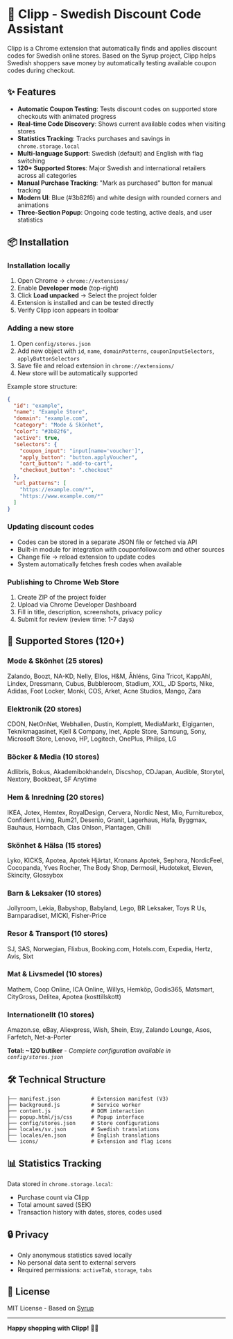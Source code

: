 # 🛒 Clipp - Swedish Discount Code Assistant

Clipp is a Chrome extension that automatically finds and applies discount codes for Swedish online stores. Based on the Syrup project, Clipp helps Swedish shoppers save money by automatically testing available coupon codes during checkout.

## ✨ Features

- **Automatic Coupon Testing**: Tests discount codes on supported store checkouts with animated progress
- **Real-time Code Discovery**: Shows current available codes when visiting stores  
- **Statistics Tracking**: Tracks purchases and savings in `chrome.storage.local`
- **Multi-language Support**: Swedish (default) and English with flag switching
- **120+ Supported Stores**: Major Swedish and international retailers across all categories
- **Manual Purchase Tracking**: "Mark as purchased" button for manual tracking
- **Modern UI**: Blue (#3b82f6) and white design with rounded corners and animations
- **Three-Section Popup**: Ongoing code testing, active deals, and user statistics

## 📦 Installation

### Installation locally
1. Open Chrome → `chrome://extensions/`
2. Enable **Developer mode** (top-right)
3. Click **Load unpacked** → Select the project folder
4. Extension is installed and can be tested directly
5. Verify Clipp icon appears in toolbar

### Adding a new store
1. Open `config/stores.json`
2. Add new object with `id`, `name`, `domainPatterns`, `couponInputSelectors`, `applyButtonSelectors`
3. Save file and reload extension in `chrome://extensions/`
4. New store will be automatically supported

Example store structure:
```json
{
  "id": "example",
  "name": "Example Store", 
  "domain": "example.com",
  "category": "Mode & Skönhet",
  "color": "#3b82f6",
  "active": true,
  "selectors": {
    "coupon_input": "input[name='voucher']", 
    "apply_button": "button.applyVoucher",
    "cart_button": ".add-to-cart",
    "checkout_button": ".checkout"
  },
  "url_patterns": [
    "https://example.com/*",
    "https://www.example.com/*"
  ]
}
```

### Updating discount codes
- Codes can be stored in a separate JSON file or fetched via API
- Built-in module for integration with couponfollow.com and other sources
- Change file → reload extension to update codes
- System automatically fetches fresh codes when available

### Publishing to Chrome Web Store
1. Create ZIP of the project folder
2. Upload via Chrome Developer Dashboard  
3. Fill in title, description, screenshots, privacy policy
4. Submit for review (review time: 1-7 days)

## 🏪 Supported Stores (120+)

### Mode & Skönhet (25 stores)
Zalando, Boozt, NA-KD, Nelly, Ellos, H&M, Åhléns, Gina Tricot, KappAhl, Lindex, Dressmann, Cubus, Bubbleroom, Stadium, XXL, JD Sports, Nike, Adidas, Foot Locker, Monki, COS, Arket, Acne Studios, Mango, Zara

### Elektronik (20 stores)  
CDON, NetOnNet, Webhallen, Dustin, Komplett, MediaMarkt, Elgiganten, Teknikmagasinet, Kjell & Company, Inet, Apple Store, Samsung, Sony, Microsoft Store, Lenovo, HP, Logitech, OnePlus, Philips, LG

### Böcker & Media (10 stores)
Adlibris, Bokus, Akademibokhandeln, Discshop, CDJapan, Audible, Storytel, Nextory, Bookbeat, SF Anytime

### Hem & Inredning (20 stores)
IKEA, Jotex, Hemtex, RoyalDesign, Cervera, Nordic Nest, Mio, Furniturebox, Confident Living, Rum21, Desenio, Granit, Lagerhaus, Hafa, Byggmax, Bauhaus, Hornbach, Clas Ohlson, Plantagen, Chilli

### Skönhet & Hälsa (15 stores)
Lyko, KICKS, Apotea, Apotek Hjärtat, Kronans Apotek, Sephora, NordicFeel, Cocopanda, Yves Rocher, The Body Shop, Dermosil, Hudoteket, Eleven, Skincity, Glossybox

### Barn & Leksaker (10 stores)
Jollyroom, Lekia, Babyshop, Babyland, Lego, BR Leksaker, Toys R Us, Barnparadiset, MICKI, Fisher-Price

### Resor & Transport (10 stores)
SJ, SAS, Norwegian, Flixbus, Booking.com, Hotels.com, Expedia, Hertz, Avis, Sixt

### Mat & Livsmedel (10 stores)
Mathem, Coop Online, ICA Online, Willys, Hemköp, Godis365, Matsmart, CityGross, Delitea, Apotea (kosttillskott)

### Internationellt (10 stores)
Amazon.se, eBay, Aliexpress, Wish, Shein, Etsy, Zalando Lounge, Asos, Farfetch, Net-a-Porter

**Total: ~120 butiker** - *Complete configuration available in `config/stores.json`*

## 🛠️ Technical Structure

```
├── manifest.json          # Extension manifest (V3)
├── background.js          # Service worker
├── content.js             # DOM interaction
├── popup.html/js/css      # Popup interface
├── config/stores.json     # Store configurations  
├── locales/sv.json        # Swedish translations
├── locales/en.json        # English translations
└── icons/                 # Extension and flag icons
```

## 📊 Statistics Tracking

Data stored in `chrome.storage.local`:
- Purchase count via Clipp
- Total amount saved (SEK)
- Transaction history with dates, stores, codes used

## 🔒 Privacy

- Only anonymous statistics saved locally
- No personal data sent to external servers
- Required permissions: `activeTab`, `storage`, `tabs`

## 📝 License

MIT License - Based on [Syrup](https://github.com/Abdallah-Alwarawreh/Syrup)

---

**Happy shopping with Clipp!** 🛒💙
